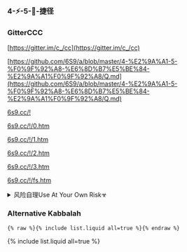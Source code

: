 ### 4-⚡-5-💨-捷径

### GitterCCC
[https://gitter.im/c_/cc](https://gitter.im/c_/cc)

[https://github.com/6S9/a/blob/master/4-%E2%9A%A1-5-%F0%9F%92%A8-%E6%8D%B7%E5%BE%84-%E2%9A%A1%F0%9F%92%A8/Q.md](https://github.com/6S9/a/blob/master/4-%E2%9A%A1-5-%F0%9F%92%A8-%E6%8D%B7%E5%BE%84-%E2%9A%A1%F0%9F%92%A8/Q.md)

[6s9.cc/!](https://6s9.cc/!)

[6s9.cc/!/0.htm](https://6s9.cc/!/0.htm)

[6s9.cc/!/1.htm](https://6s9.cc/!/1.htm)

[6s9.cc/!/2.htm](https://6s9.cc/!/2.htm)

[6s9.cc/!/3.htm](https://6s9.cc/!/3.htm)

[6s9.cc/!/fs.htm](https://6s9.cc/!/fs.htm)


<details><summary>风险自理Use At Your Own Risk☣</summary>

[A9](https://github.com/Alvin9999/new-pac/wiki/ss%E5%85%8D%E8%B4%B9%E8%B4%A6%E5%8F%B7)

</details>

### Alternative Kabbalah

```
{% raw %}{% include list.liquid all=true %}{% endraw %}
```

{% include list.liquid all=true %}
